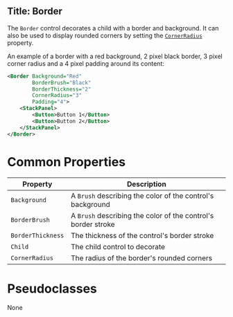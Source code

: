 Title: Border
---
The `Border` control decorates a child with a border and background. It can also be used to
display rounded corners by setting the [`CornerRadius`](/api/Avalonia.Controls/Border/60DC8BED)
property.

An example of a border with a red background, 2 pixel black border, 3 pixel corner radius and a
4 pixel padding around its content:

```xml
<Border Background="Red"
        BorderBrush="Black"
        BorderThickness="2"
        CornerRadius="3"
        Padding="4">
    <StackPanel>
        <Button>Button 1</Button>
        <Button>Button 2</Button>
    </StackPanel>
</Border>
```

# Common Properties

|Property|Description|
|--------|-----------|
|`Background`|A `Brush` describing the color of the control's background|
|`BorderBrush`|A `Brush` describing the color of the control's border stroke|
|`BorderThickness`|The thickness of the control's border stroke|
|`Child`|The child control to decorate|
|`CornerRadius`|The radius of the border's rounded corners|

# Pseudoclasses

None
